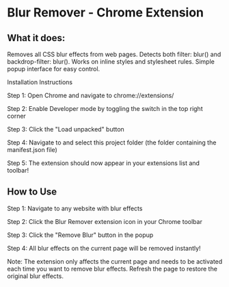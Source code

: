 <h1>Blur Remover - Chrome Extension</h1>

<h2>What it does:</h2>

Removes all CSS blur effects from web pages.
Detects both filter: blur() and backdrop-filter: blur(). 
Works on inline styles and stylesheet rules.
Simple popup interface for easy control.

Installation Instructions

Step 1: Open Chrome and navigate to chrome://extensions/

Step 2: Enable Developer mode by toggling the switch in the top right corner

Step 3: Click the "Load unpacked" button

Step 4: Navigate to and select this project folder (the folder containing the manifest.json file)

Step 5: The extension should now appear in your extensions list and toolbar!

<h2>How to Use</h2>

Step 1: Navigate to any website with blur effects

Step 2: Click the Blur Remover extension icon in your Chrome toolbar

Step 3: Click the "Remove Blur" button in the popup

Step 4: All blur effects on the current page will be removed instantly!

Note: The extension only affects the current page and needs to be activated each time you want to remove blur effects. Refresh the page to restore the original blur effects.
